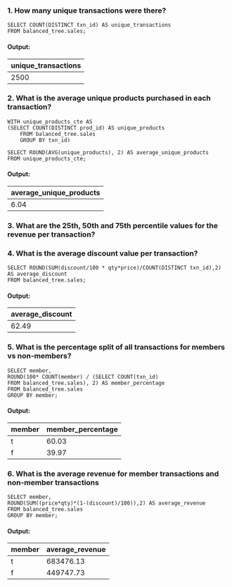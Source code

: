 ### 1. How many unique transactions were there?
``` MYSQL
SELECT COUNT(DISTINCT txn_id) AS unique_transactions
FROM balanced_tree.sales;
```

#### Output:
|unique_transactions|
| --- |
|2500| 

### 2. What is the average unique products purchased in each transaction?
``` MYSQL
WITH unique_products_cte AS
(SELECT COUNT(DISTINCT prod_id) AS unique_products
    FROM balanced_tree.sales
    GROUP BY txn_id)

SELECT ROUND(AVG(unique_products), 2) AS average_unique_products
FROM unique_products_cte;
```

#### Output:
|average_unique_products|
| --- |
|6.04| 

### 3. What are the 25th, 50th and 75th percentile values for the revenue per transaction?



### 4. What is the average discount value per transaction?
``` MYSQL
SELECT ROUND(SUM(discount/100 * qty*price)/COUNT(DISTINCT txn_id),2) AS average_discount
FROM balanced_tree.sales;
```

#### Output:
|average_discount|
| --- |
|62.49| 

### 5. What is the percentage split of all transactions for members vs non-members?
```MYSQL
SELECT member,
ROUND(100* COUNT(member) / (SELECT COUNT(txn_id) 
FROM balanced_tree.sales), 2) AS member_percentage  
FROM balanced_tree.sales
GROUP BY member;
```

#### Output:
|member|member_percentage|
| --- | --- | 
|t|60.03| 
|f|39.97| 

### 6. What is the average revenue for member transactions and non-member transactions
```MYSQL
SELECT member,
ROUND(SUM((price*qty)*(1-(discount)/100)),2) AS average_revenue  
FROM balanced_tree.sales
GROUP BY member;
```

#### Output:
|member|average_revenue |
| --- | --- | 
|t|683476.13|
|f|449747.73| 
